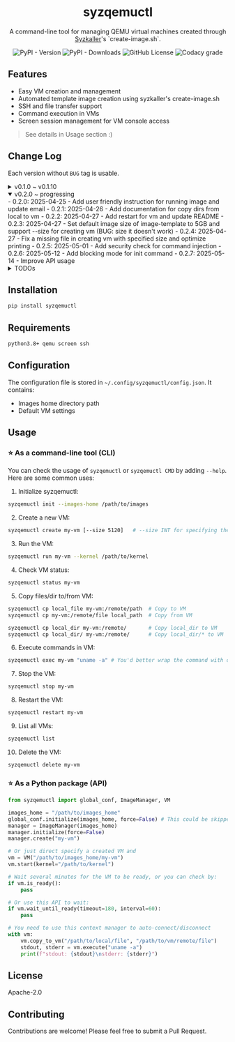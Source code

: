 <h1 align="center">
    syzqemuctl
</h1>

<p align="center">A command-line tool for managing QEMU virtual machines created through <a href="https://github.com/google/syzkaller" target="_blank">Syzkaller</a>'s `create-image.sh`.</p>

<p align="center">
<img src="https://img.shields.io/pypi/v/syzqemuctl?label=version" alt="PyPI - Version">
<img src="https://img.shields.io/pypi/dm/syzqemuctl" alt="PyPI - Downloads">
<img src="https://img.shields.io/github/license/QGrain/syzqemuctl" alt="GitHub License">
<img src="https://img.shields.io/codacy/grade/683d9c6a11d2492fbaf59ff069b275f2" alt="Codacy grade">
</p>

## Features

- Easy VM creation and management
- Automated template image creation using syzkaller's create-image.sh
- SSH and file transfer support
- Command execution in VMs
- Screen session management for VM console access

> See details in Usage section    :)

## Change Log

Each version without `BUG` tag is usable.

<details>
<summary>v0.1.0 ~ v0.1.10</summary>
- 0.1.0: 2025-01-16
    - Initial release (BUG: entry_point is wrong)
- 0.1.1: 2025-01-16
    - Update README.md (BUG: entry_point is wrong)
- 0.1.2: 2025-01-17
    - Fix bug of entry point (**CLI USABLE NOW!**)
- 0.1.3: 2025-01-17
    - Add badges
- 0.1.4: 2025-01-20
    - Fix the inconsistencies of README and code (**API USABLE NOW!**)
- 0.1.5: 2025-01-21
    - Complete vm.wait_until_ready and update README
- 0.1.6: 2025-01-21
    - Update version info and try to solve the installation dependency problem
- 0.1.7: 2025-01-21
    - Fix the installation dependency problem
- 0.1.8: 2025-01-22
    - Add smart option --version and move some functions to utils.py
- 0.1.9: 2025-01-22
    - Add safe_decode in execute in vm.py
- 0.1.10: 2025-01-22
    - Use the kernel in last vm config to start vm by default
</details>

<details open>
<summary>v0.2.0 ~ progressing</summary>
- 0.2.0: 2025-04-25
    - Add user friendly instruction for running image and update email
- 0.2.1: 2025-04-26
    - Add documentation for copy dirs from local to vm
- 0.2.2: 2025-04-27
    - Add restart for vm and update README
- 0.2.3: 2025-04-27
    - Set default image size of image-template to 5GB and support --size for creating vm (BUG: size it doesn't work)
- 0.2.4: 2025-04-27
    - Fix a missing file in creating vm with specified size and optimize printing
- 0.2.5: 2025-05-01
    - Add security check for command injection
- 0.2.6: 2025-05-12
    - Add blocking mode for init command
- 0.2.7: 2025-05-14
    - Improve API usage
</details open>

<details>
<summary>TODOs</summary>

- Merge global_conf into ImageManager

</details>

## Installation

```bash
pip install syzqemuctl
```

## Requirements

```bash
python3.8+ qemu screen ssh  
```

## Configuration

The configuration file is stored in `~/.config/syzqemuctl/config.json`. It contains:
- Images home directory path
- Default VM settings

## Usage

### ⭐ As a command-line tool (CLI)

You can check the usage of `syzqemuctl` or `syzqemuctl CMD` by adding `--help`. Here are some common uses:

1. Initialize syzqemuctl:
```bash
syzqemuctl init --images-home /path/to/images
```

2. Create a new VM:
```bash
syzqemuctl create my-vm [--size 5120]   # --size INT for specifying the VM disk size (5GB by default)
```

3. Run the VM:
```bash
syzqemuctl run my-vm --kernel /path/to/kernel
```

4. Check VM status:
```bash
syzqemuctl status my-vm
```

5. Copy files/dir to/from VM:
```bash
syzqemuctl cp local_file my-vm:/remote/path  # Copy to VM
syzqemuctl cp my-vm:/remote/file local_path  # Copy from VM

syzqemuctl cp local_dir my-vm:/remote/       # Copy local_dir to VM
syzqemuctl cp local_dir/ my-vm:/remote/      # Copy local_dir/* to VM

```

6. Execute commands in VM:
```bash
syzqemuctl exec my-vm "uname -a" # You'd better wrap the command with double quotes
```

7. Stop the VM:
```bash
syzqemuctl stop my-vm
```

8. Restart the VM:
```bash
syzqemuctl restart my-vm
```

9. List all VMs:
```bash
syzqemuctl list
```

10. Delete the VM:
```bash
syzqemuctl delete my-vm
```

### ⭐ As a Python package (API)

```python
from syzqemuctl import global_conf, ImageManager, VM

images_home = "/path/to/images_home"
global_conf.initialize(images_home, force=False) # This could be skipped if you have run `syzqemuctl init --images-home=IMAGES_HOME` in CLI
manager = ImageManager(images_home)
manager.initialize(force=False)
manager.create("my-vm")

# Or just direct specify a created VM and
vm = VM("/path/to/images_home/my-vm")
vm.start(kernel="/path/to/kernel")

# Wait several minutes for the VM to be ready, or you can check by:
if vm.is_ready():
    pass

# Or use this API to wait:
if vm.wait_until_ready(timeout=180, interval=60):
    pass

# You need to use this context manager to auto-connect/disconnect
with vm:
    vm.copy_to_vm("/path/to/local/file", "/path/to/vm/remote/file")
    stdout, stderr = vm.execute("uname -a")
    print(f"stdout: {stdout}\nstderr: {stderr}")
```

## License

Apache-2.0

## Contributing

Contributions are welcome! Please feel free to submit a Pull Request.